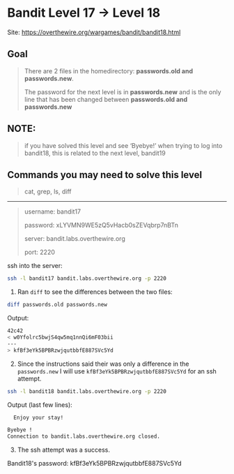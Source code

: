 # Bandit Level 17 → Level 18

Site: https://overthewire.org/wargames/bandit/bandit18.html
## Goal
> There are 2 files in the homedirectory: **passwords.old and passwords.new**. 
> 
> The password for the next level is in **passwords.new** and is the only line that has been changed between **passwords.old and passwords.new**

## NOTE: 
> if you have solved this level and see ‘Byebye!’ when trying to log into bandit18, this is related to the next level, bandit19

## Commands you may need to solve this level
> cat, grep, ls, diff

-----------------

> username: bandit17
>
> password: xLYVMN9WE5zQ5vHacb0sZEVqbrp7nBTn
>
> server: bandit.labs.overthewire.org
>
> port: 2220

ssh into the server:
```bash
ssh -l bandit17 bandit.labs.overthewire.org -p 2220
```

1. Ran `diff` to see the differences between the two files:
```bash
diff passwords.old passwords.new
```
Output:
```bash
42c42
< w0Yfolrc5bwjS4qw5mq1nnQi6mF03bii
---
> kfBf3eYk5BPBRzwjqutbbfE887SVc5Yd
```
2. Since the instructions said their was only a difference in the `passwords.new` I will use `kfBf3eYk5BPBRzwjqutbbfE887SVc5Yd` for an ssh attempt.
```bash
ssh -l bandit18 bandit.labs.overthewire.org -p 2220
```
Output (last few lines):
```bash
  Enjoy your stay!

Byebye !
Connection to bandit.labs.overthewire.org closed.
```
3. The ssh attempt was a success.


Bandit18's password: kfBf3eYk5BPBRzwjqutbbfE887SVc5Yd
